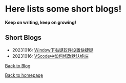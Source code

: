 # Here lists some short blogs! 

**Keep on writing, keep on growing!**

## Short Blogs

- 20231016: [Window下右键软件设置快捷键](blogdir\20231016quickin.html) 
- 20231016: [VScode中如何修改默认终端](blogdir\20231016vscode.html) 

[Back to Blog](./index.html)

[Back to homepage](../index.html)